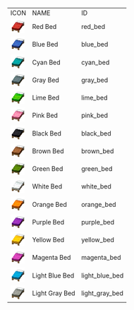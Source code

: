 <table>
	<tablebody>
		<tr>
			<td>ICON</td>
			<td>NAME</td>
			<td>ID</td>
		</tr>
		<tr>
			<td><img src="mc_icon/decorations/bed/red_bed.png"></td>
			<td>Red Bed</td>
			<td>red_bed</td>
		</tr>
		<tr>
			<td><img src="mc_icon/decorations/bed/blue_bed.png"></td>
			<td>Blue Bed</td>
			<td>blue_bed</td>
		</tr>
		<tr>
			<td><img src="mc_icon/decorations/bed/cyan_bed.png"></td>
			<td>Cyan Bed</td>
			<td>cyan_bed</td>
		</tr>
		<tr>
			<td><img src="mc_icon/decorations/bed/gray_bed.png"></td>
			<td>Gray Bed</td>
			<td>gray_bed</td>
		</tr>
		<tr>
			<td><img src="mc_icon/decorations/bed/lime_bed.png"></td>
			<td>Lime Bed</td>
			<td>lime_bed</td>
		</tr>
		<tr>
			<td><img src="mc_icon/decorations/bed/pink_bed.png"></td>
			<td>Pink Bed</td>
			<td>pink_bed</td>
		</tr>
		<tr>
			<td><img src="mc_icon/decorations/bed/black_bed.png"></td>
			<td>Black Bed</td>
			<td>black_bed</td>
		</tr>
		<tr>
			<td><img src="mc_icon/decorations/bed/brown_bed.png"></td>
			<td>Brown Bed</td>
			<td>brown_bed</td>
		</tr>
		<tr>
			<td><img src="mc_icon/decorations/bed/green_bed.png"></td>
			<td>Green Bed</td>
			<td>green_bed</td>
		</tr>
		<tr>
			<td><img src="mc_icon/decorations/bed/white_bed.png"></td>
			<td>White Bed</td>
			<td>white_bed</td>
		</tr>
		<tr>
			<td><img src="mc_icon/decorations/bed/orange_bed.png"></td>
			<td>Orange Bed</td>
			<td>orange_bed</td>
		</tr>
		<tr>
			<td><img src="mc_icon/decorations/bed/purple_bed.png"></td>
			<td>Purple Bed</td>
			<td>purple_bed</td>
		</tr>
		<tr>
			<td><img src="mc_icon/decorations/bed/yellow_bed.png"></td>
			<td>Yellow Bed</td>
			<td>yellow_bed</td>
		</tr>
		<tr>
			<td><img src="mc_icon/decorations/bed/magenta_bed.png"></td>
			<td>Magenta Bed</td>
			<td>magenta_bed</td>
		</tr>
		<tr>
			<td><img src="mc_icon/decorations/bed/light_blue_bed.png"></td>
			<td>Light Blue Bed</td>
			<td>light_blue_bed</td>
		</tr>
		<tr>
			<td><img src="mc_icon/decorations/bed/light_gray_bed.png"></td>
			<td>Light Gray Bed</td>
			<td>light_gray_bed</td>
		</tr>
	</tablebody>
</table>